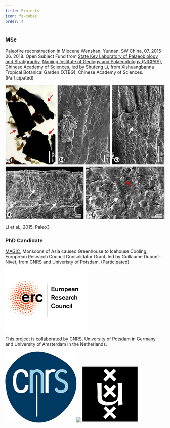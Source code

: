 ```yaml
---
title: Projects
icon: fa-cubes
order: 4
---
```


### MSc

Paleofire reconstruction in Miocene Wenshan, Yunnan, SW China, 07. 2015-06. 2018. Open Subject Fund from <a href="http://english.nigpas.cas.cn/rh/rd/sklps/" target="_blank">State Key Laboratory of Palaeobiology and Stratigraphy</a>, <a href="http://english.nigpas.cas.cn" target="_blank">Nanjing Institute of Geology and Palaeontology (NIGPAS)</a>, <a href="http://english.cas.cn" target="_blank">Chinese Academy of Sciences</a>, led by Shufeng Li, from Xishuangbanna Tropical Botanical Garden (XTBG), Chinese Academy of Sciences. (Participated)

<img src="assets/images/charcoal.jpg">

Li et al., 2015, Paleo3

### PhD Candidate

<a href="https://cordis.europa.eu/project/rcn/197271_en.html" target="_blank">MAGIC</a>, Monsoons of Asia caused Greenhouse to Icehouse Cooling, Europrean Research Council Consolidator Grant, led by Guillaume Dupont-Nivet, from CNRS and Univeristy of Potsdam. (Participated)

<img src="assets/images/erc1.jpg">

This project is collaborated by CNRS, University of Potsdam in Germany and University of Amsterdam in the Netherlands.

<img src="assets/images/cnrs.png"><img src="assets/images/potsdams.jpg"><img src="assets/images/UVA.png">
